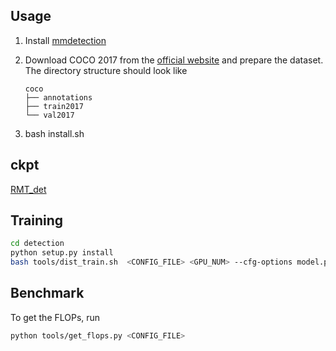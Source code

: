 ## Usage

1. Install [mmdetection](https://github.com/open-mmlab/mmdetection/blob/master/docs/get_started.md)

2. Download COCO 2017 from the [official website](https://cocodataset.org/#download) and prepare the dataset. The directory structure should look like

   ```
   coco
   ├── annotations
   ├── train2017
   └── val2017
   ```
3. bash install.sh

## ckpt
[RMT_det](https://pan.baidu.com/s/1qWiHjEy_9w29d1lNLVOSnQ?pwd=k22z)

## Training

```bash
cd detection
python setup.py install
bash tools/dist_train.sh  <CONFIG_FILE> <GPU_NUM> --cfg-options model.pretrained=<PRETRAIN_MODEL> [model.backbone.use_checkpoint=True] [other optional arguments] 
```




## Benchmark

To get the FLOPs, run

```bash
python tools/get_flops.py <CONFIG_FILE>
```

